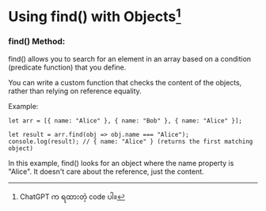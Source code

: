 # Using find() with Objects[^1]
### find() Method:
find() allows you to search for an element in an array based on a condition (predicate function) that you define.

You can write a custom function that checks the content of the objects, rather than relying on reference equality.

Example:

    let arr = [{ name: "Alice" }, { name: "Bob" }, { name: "Alice" }];

    let result = arr.find(obj => obj.name === "Alice");
    console.log(result); // { name: "Alice" } (returns the first matching object)

In this example, find() looks for an object where the name property is "Alice". It doesn't care about the reference, just the content.

[^1]: ChatGPT က ရထားတဲ့ code ပါ။ 